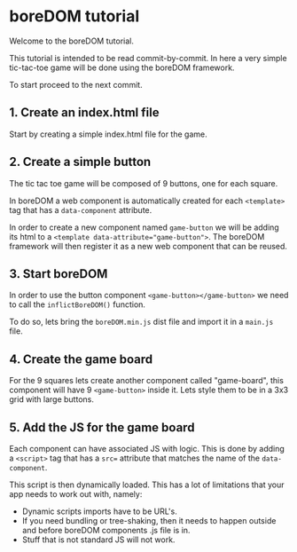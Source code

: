 # boreDOM tutorial

Welcome to the boreDOM tutorial.

This tutorial is intended to be read commit-by-commit. In here a very simple
tic-tac-toe game will be done using the boreDOM framework.

To start proceed to the next commit.

## 1. Create an index.html file

Start by creating a simple index.html file for the game.

## 2. Create a simple button

The tic tac toe game will be composed of 9 buttons, one for each square.

In boreDOM a web component is automatically created for each `<template>` tag
that has a `data-component` attribute.

In order to create a new component named `game-button` we will be adding its
html to a `<template data-attribute="game-button">`. The boreDOM framework will
then register it as a new web component that can be reused.

## 3. Start boreDOM

In order to use the button component `<game-button></game-button>` we need to
call the `inflictBoreDOM()` function.

To do so, lets bring the `boreDOM.min.js` dist file and import it in a `main.js`
file.

## 4. Create the game board

For the 9 squares lets create another component called "game-board", this
component will have 9 `<game-button>` inside it. Lets style them to be in a 3x3
grid with large buttons.

## 5. Add the JS for the game board

Each component can have associated JS with logic. This is done by adding a
`<script>` tag that has a `src=` attribute that matches the name of the
`data-component`.

This script is then dynamically loaded. This has a lot of limitations that your
app needs to work out with, namely:

- Dynamic scripts imports have to be URL's.
- If you need bundling or tree-shaking, then it needs to happen outside and
  before boreDOM components .js file is in.
- Stuff that is not standard JS will not work.
